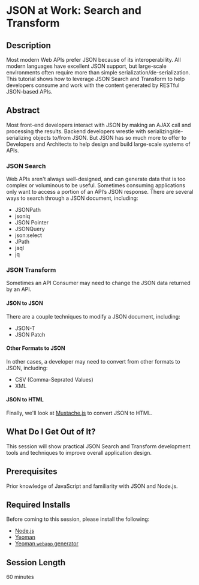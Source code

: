 JSON at Work: Search and Transform
==================================

## Description
Most modern Web APIs prefer JSON because of its interoperability. All modern languages have excellent JSON support, but large-scale environments often require more than simple serialization/de-serialization. This tutorial shows how to leverage JSON Search and Transform to help developers consume and work with the content generated by RESTful JSON-based APIs.

## Abstract
Most front-end developers interact with JSON by making an AJAX call and processing the results. Backend developers wrestle with serializing/de-serializing objects to/from JSON. But JSON has so much more to offer to Developers and Architects to help design and build large-scale systems of APIs.

### JSON Search
Web APIs aren't always well-designed, and can generate data that is too complex or voluminous to be useful. Sometimes consuming applications only want to access a portion of an API’s JSON response. There are several ways to search through a JSON document, including:
* JSONPath
* jsoniq
* JSON Pointer
* JSONQuery
* json:select
* JPath
* jaql
* jq

### JSON Transform
Sometimes an API Consumer may need to change the JSON data returned by an API. 

#### JSON to JSON
There are a couple techniques to modify a JSON document, including:
* JSON-T
* JSON Patch

#### Other Formats to JSON
In other cases, a developer may need to convert from other formats to JSON, including:
* CSV (Comma-Seprated Values)
* XML

#### JSON to HTML
Finally, we'll look at [Mustache.js](https://github.com/janl/mustache.js/) to convert JSON to HTML.

## What Do I Get Out of It?
This session will show practical JSON Search and Transform development tools and techniques to improve overall application design.

## Prerequisites
Prior knowledge of JavaScript and familiarity with JSON and Node.js.

## Required Installs
Before coming to this session, please install the following:
* [Node.js](https://github.com/tmarrs/json-at-work-examples/blob/master/appendix-a/Appendix-A-README.md#installing-nodejs)
* [Yeoman](https://github.com/tmarrs/json-at-work-examples/blob/master/appendix-a/Appendix-A-README.md#installing-yeoman)
* [Yeoman `webapp` generator](https://github.com/tmarrs/json-at-work-examples/blob/master/appendix-a/Appendix-A-README.md#installing-the-webapp-yeoman-generator)

## Session Length
60 minutes
